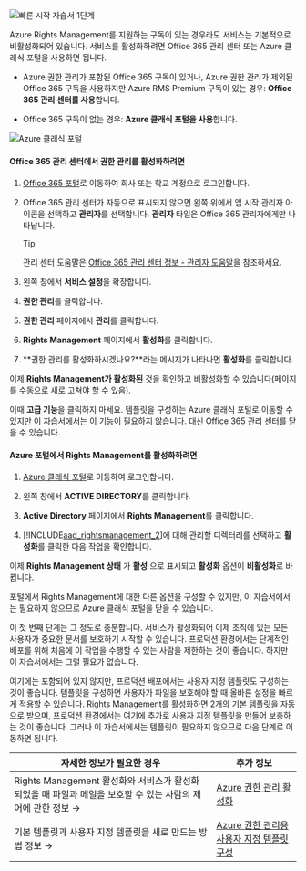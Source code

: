 ![빠른 시작 자습서 1단계](../media/AzRMS_QuickStartSteps1.PNG)

Azure Rights Management를 지원하는 구독이 있는 경우라도 서비스는 기본적으로 비활성화되어 있습니다. 서비스를 활성화하려면 Office 365 관리 센터 또는 Azure 클래식 포털을 사용하면 됩니다.

-   Azure 권한 관리가 포함된 Office 365 구독이 있거나, Azure 권한 관리가 제외된 Office 365 구독을 사용하지만 Azure RMS Premium 구독이 있는 경우: **Office 365 관리 센터를 사용**합니다.

-   Office 365 구독이 없는 경우: **Azure 클래식 포털을 사용**합니다.

![Azure 클래식 포털](../media/AzRMS_Tutorial_1_Screenshots.png)

#### <a name="to-activate-rights-management-from-the-office-365-admin-center"></a>Office 365 관리 센터에서 권한 관리를 활성화하려면

1.  [Office 365 포털](https://portal.office.com/)로 이동하여 회사 또는 학교 계정으로 로그인합니다.

2.  Office 365 관리 센터가 자동으로 표시되지 않으면 왼쪽 위에서 앱 시작 관리자 아이콘을 선택하고 **관리자**를 선택합니다. **관리자** 타일은 Office 365 관리자에게만 나타납니다.

    > [!TIP]
    > 관리 센터 도움말은 [Office 365 관리 센터 정보 - 관리자 도움말](https://support.office.com/article/About-the-Office-365-admin-center-Admin-Help-58537702-d421-4d02-8141-e128e3703547)을 참조하세요.

3.  왼쪽 창에서 **서비스 설정**을 확장합니다.

4.  **권한 관리**를 클릭합니다.

5.  **권한 관리** 페이지에서 **관리**를 클릭합니다.

6.  **Rights Management** 페이지에서 **활성화**를 클릭합니다.

7.  **권한 관리를 활성화하시겠나요?**라는 메시지가 나타나면 **활성화**를 클릭합니다.

이제 **Rights Management가 활성화된** 것을 확인하고 비활성화할 수 있습니다(페이지를 수동으로 새로 고쳐야 할 수 있음).

이때 **고급 기능**을 클릭하지 마세요. 템플릿을 구성하는 Azure 클래식 포털로 이동할 수 있지만 이 자습서에서는 이 기능이 필요하지 않습니다. 대신 Office 365 관리 센터를 닫을 수 있습니다.

#### <a name="to-activate-rights-management-from-the-azure-portal"></a>Azure 포털에서 Rights Management를 활성화하려면

1.  [Azure 클래식 포털](http://go.microsoft.com/fwlink/p/?LinkID=275081)로 이동하여 로그인합니다.

2.  왼쪽 창에서 **ACTIVE DIRECTORY**를 클릭합니다.

3.  **Active Directory** 페이지에서 **Rights Management**를 클릭합니다.

4.  [!INCLUDE[aad_rightsmanagement_2](../includes/aad_rightsmanagement_2_md.md)]에 대해 관리할 디렉터리를 선택하고 **활성화**를 클릭한 다음 작업을 확인합니다.

이제 **Rights Management 상태** 가 **활성** 으로 표시되고 **활성화** 옵션이 **비활성화**로 바뀝니다.

포털에서 Rights Management에 대한 다른 옵션을 구성할 수 있지만, 이 자습서에서는 필요하지 않으므로 Azure 클래식 포털을 닫을 수 있습니다.

이 첫 번째 단계는 그 정도로 충분합니다. 서비스가 활성화되어 이제 조직에 있는 모든 사용자가 중요한 문서를 보호하기 시작할 수 있습니다. 프로덕션 환경에서는 단계적인 배포를 위해 처음에 이 작업을 수행할 수 있는 사람을 제한하는 것이 좋습니다. 하지만 이 자습서에서는 그럴 필요가 없습니다.

여기에는 포함되어 있지 않지만, 프로덕션 배포에서는 사용자 지정 템플릿도 구성하는 것이 좋습니다. 템플릿을 구성하면 사용자가 파일을 보호해야 할 때 올바른 설정을 빠르게 적용할 수 있습니다. Rights Management를 활성화하면 2개의 기본 템플릿을 자동으로 받으며, 프로덕션 환경에서는 여기에 추가로 사용자 지정 템플릿을 만들어 보충하는 것이 좋습니다. 그러나 이 자습서에서는 템플릿이 필요하지 않으므로 다음 단계로 이동하면 됩니다.

|자세한 정보가 필요한 경우|추가 정보|
|--------------------------------|--------------------------|
|Rights Management 활성화와 서비스가 활성화되었을 때 파일과 메일을 보호할 수 있는 사람의 제어에 관한 정보   →|[Azure 권한 관리 활성화](../deploy-use/activate-azure-classic.md)|
|기본 템플릿과 사용자 지정 템플릿을 새로 만드는 방법 정보   →|[Azure 권한 관리용 사용자 지정 템플릿 구성](../deploy-use/create-template.md)|
